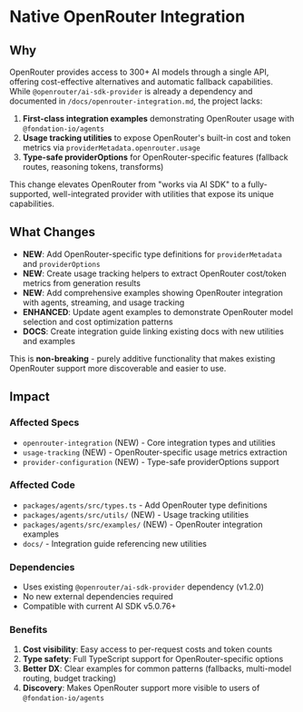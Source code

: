 # Native OpenRouter Integration

## Why

OpenRouter provides access to 300+ AI models through a single API, offering cost-effective alternatives and automatic fallback capabilities. While `@openrouter/ai-sdk-provider` is already a dependency and documented in `/docs/openrouter-integration.md`, the project lacks:

1. **First-class integration examples** demonstrating OpenRouter usage with `@fondation-io/agents`
2. **Usage tracking utilities** to expose OpenRouter's built-in cost and token metrics via `providerMetadata.openrouter.usage`
3. **Type-safe providerOptions** for OpenRouter-specific features (fallback routes, reasoning tokens, transforms)

This change elevates OpenRouter from "works via AI SDK" to a fully-supported, well-integrated provider with utilities that expose its unique capabilities.

## What Changes

- **NEW**: Add OpenRouter-specific type definitions for `providerMetadata` and `providerOptions`
- **NEW**: Create usage tracking helpers to extract OpenRouter cost/token metrics from generation results
- **NEW**: Add comprehensive examples showing OpenRouter integration with agents, streaming, and usage tracking
- **ENHANCED**: Update agent examples to demonstrate OpenRouter model selection and cost optimization patterns
- **DOCS**: Create integration guide linking existing docs with new utilities and examples

This is **non-breaking** - purely additive functionality that makes existing OpenRouter support more discoverable and easier to use.

## Impact

### Affected Specs
- `openrouter-integration` (NEW) - Core integration types and utilities
- `usage-tracking` (NEW) - OpenRouter-specific usage metrics extraction
- `provider-configuration` (NEW) - Type-safe providerOptions support

### Affected Code
- `packages/agents/src/types.ts` - Add OpenRouter type definitions
- `packages/agents/src/utils/` (NEW) - Usage tracking utilities
- `packages/agents/src/examples/` (NEW) - OpenRouter integration examples
- `docs/` - Integration guide referencing new utilities

### Dependencies
- Uses existing `@openrouter/ai-sdk-provider` dependency (v1.2.0)
- No new external dependencies required
- Compatible with current AI SDK v5.0.76+

### Benefits
1. **Cost visibility**: Easy access to per-request costs and token counts
2. **Type safety**: Full TypeScript support for OpenRouter-specific options
3. **Better DX**: Clear examples for common patterns (fallbacks, multi-model routing, budget tracking)
4. **Discovery**: Makes OpenRouter support more visible to users of `@fondation-io/agents`

